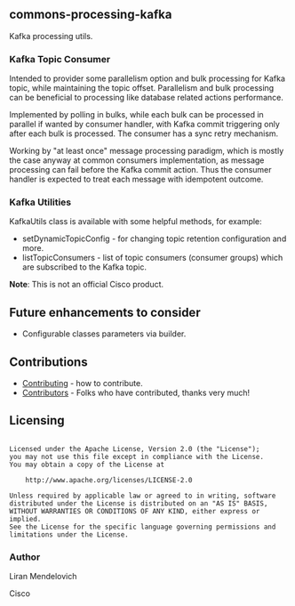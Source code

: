 ## commons-processing-kafka

Kafka processing utils.

### Kafka Topic Consumer

Intended to provider some parallelism option and bulk processing for Kafka topic, 
while maintaining the topic offset.
Parallelism and bulk processing can be beneficial to processing like database related actions performance.

Implemented by polling in bulks, while each bulk can be processed in parallel if wanted by consumer handler, with
Kafka commit triggering only after each bulk is processed.
The consumer has a sync retry mechanism.

Working by "at least once" message processing paradigm, which is mostly the case anyway at common consumers implementation,
as message processing can fail before the Kafka commit action. Thus the consumer handler is expected to treat
each message with idempotent outcome.

### Kafka Utilities
KafkaUtils class is available with some helpful methods, for example:
* setDynamicTopicConfig - for changing topic retention configuration and more.
* listTopicConsumers - list of topic consumers (consumer groups) which are subscribed to the Kafka topic.

**Note**: This is not an official Cisco product.

## Future enhancements to consider
* Configurable classes parameters via builder.

## Contributions
 * [Contributing](../CONTRIBUTING.md) - how to contribute.
 * [Contributors](../docs/CONTRIBUTORS.md) - Folks who have contributed, thanks very much!

## Licensing

```

Licensed under the Apache License, Version 2.0 (the "License");
you may not use this file except in compliance with the License.
You may obtain a copy of the License at

    http://www.apache.org/licenses/LICENSE-2.0

Unless required by applicable law or agreed to in writing, software
distributed under the License is distributed on an "AS IS" BASIS,
WITHOUT WARRANTIES OR CONDITIONS OF ANY KIND, either express or implied.
See the License for the specific language governing permissions and
limitations under the License.
```

### Author
Liran Mendelovich

Cisco
